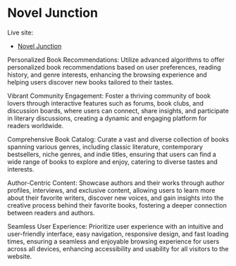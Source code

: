 # Novel Junction

Live site:

- [Novel Junction](https://ferdous-assignment-8.netlify.app/)

Personalized Book Recommendations: Utilize advanced algorithms to offer personalized book recommendations based on user preferences, reading history, and genre interests, enhancing the browsing experience and helping users discover new books tailored to their tastes.

Vibrant Community Engagement: Foster a thriving community of book lovers through interactive features such as forums, book clubs, and discussion boards, where users can connect, share insights, and participate in literary discussions, creating a dynamic and engaging platform for readers worldwide.

Comprehensive Book Catalog: Curate a vast and diverse collection of books spanning various genres, including classic literature, contemporary bestsellers, niche genres, and indie titles, ensuring that users can find a wide range of books to explore and enjoy, catering to diverse tastes and interests.

Author-Centric Content: Showcase authors and their works through author profiles, interviews, and exclusive content, allowing users to learn more about their favorite writers, discover new voices, and gain insights into the creative process behind their favorite books, fostering a deeper connection between readers and authors.

Seamless User Experience: Prioritize user experience with an intuitive and user-friendly interface, easy navigation, responsive design, and fast loading times, ensuring a seamless and enjoyable browsing experience for users across all devices, enhancing accessibility and usability for all visitors to the website.
